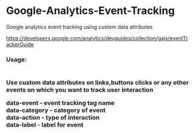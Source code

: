 Google-Analytics-Event-Tracking
===============================

Google analytics event tracking using custom data attributes

https://developers.google.com/analytics/devguides/collection/gajs/eventTrackerGuide

<h3>Usage:<h3><br/>
Use custom data attributes on links,buttons clicks or any other events on which you want to track user interaction<br/>

data-event - event tracking tag name<br/>
data-category - category of event<br/>
data-action - type of interaction<br/>
data-label - label for event<br/>
